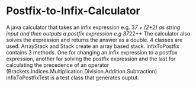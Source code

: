 # Postfix-to-Infix-Calculator
A java calculator that takes an infix expression e.g. 3*7 + (2+2) as string input and then outputs a postfix expression e.g 37*22++
The calculator also solves the expression and returns the answer as a double. 
4 classes are used.
ArrayStack and Stack create an array based stack.
infixToPostfix contains 3 methods. One for changing an infix expression to a postfox expression, another for solving the postfix expression and the last for calculating the precedence of an operator (Brackets.Indices.Multiplication.Division.Addition.Subtraction)
infixToPostfixTest is a test class that generates ouptut.

